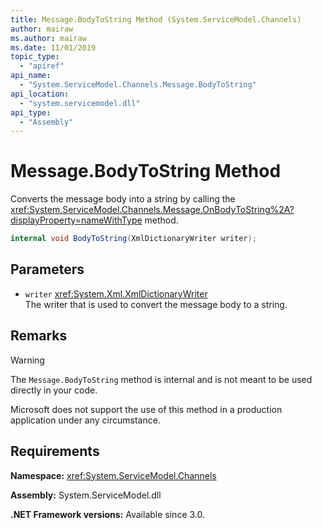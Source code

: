 ```yaml
---
title: Message.BodyToString Method (System.ServiceModel.Channels)
author: mairaw
ms.author: mairaw
ms.date: 11/01/2019
topic_type:
  - "apiref"
api_name:
  - "System.ServiceModel.Channels.Message.BodyToString"
api_location:
  - "system.servicemodel.dll"
api_type:
  - "Assembly"
---
```

# Message.BodyToString Method

Converts the message body into a string by calling the <xref:System.ServiceModel.Channels.Message.OnBodyToString%2A?displayProperty=nameWithType> method.

```csharp
internal void BodyToString(XmlDictionaryWriter writer);
```

## Parameters

- `writer` <xref:System.Xml.XmlDictionaryWriter>\
  The writer that is used to convert the message body to a string.

## Remarks

> [!WARNING]
> The `Message.BodyToString` method is internal and is not meant to be used directly in your code.
>
> Microsoft does not support the use of this method in a production application under any circumstance.

## Requirements

**Namespace:** <xref:System.ServiceModel.Channels>

**Assembly:** System.ServiceModel.dll

**.NET Framework versions:** Available since 3.0.
